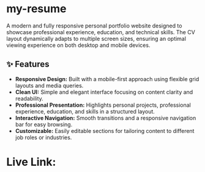 # my-resume
A modern and fully responsive personal portfolio website designed to showcase professional experience, education, and technical skills. The CV layout dynamically adapts to multiple screen sizes, ensuring an optimal viewing experience on both desktop and mobile devices.

## ✨ Features

- **Responsive Design:** Built with a mobile-first approach using flexible grid layouts and media queries.  
- **Clean UI:** Simple and elegant interface focusing on content clarity and readability.  
- **Professional Presentation:** Highlights personal projects, professional experience, education, and skills in a structured layout.  
- **Interactive Navigation:** Smooth transitions and a responsive navigation bar for easy browsing.  
- **Customizable:** Easily editable sections for tailoring content to different job roles or industries.  

# Live Link: 
